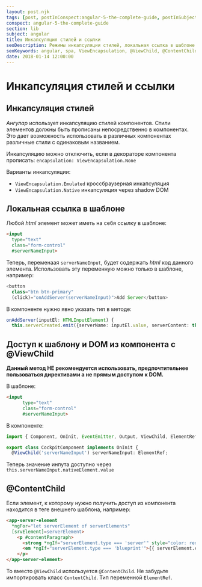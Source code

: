 ```yaml
---
layout: post.njk
tags: [post, postInConspect:angular-5-the-complete-guide, postInSubject:angular, postInSection:lib]
conspect: angular-5-the-complete-guide
section: lib
subject: angular
title: Инкапсуляция стилей и ссылки
seoDescription: Режимы инкапсуляции стилей, локальная ссылка в шаблоне Angular. Доступ к шаблону и DOM из компонента с помощью @ViewChild и @ContentChild.
seoKeywords: angular, spa, ViewEncapsulation, @ViewChild, @ContentChild
date: 2018-01-14 12:00:00
---
```

# Инкапсуляция стилей и ссылки

## Инкапсуляция стилей

*Ангулар* использует инкапсуляцию стилей компонентов. Стили элементов должны быть прописаны непосредственно в компонентах. Это дает возможность использовать в различных компонентах различные стили с одинаковым названием.

Инкапсуляцию можно отключить, если в декораторе компонента прописать: `encapsulation: ViewEncapsulation.None`

Варианты инкапсуляции: 
+ `ViewEncapsulation.Emulated` кроссбраузерная инкапсуляция 
+ `ViewEncapsulation.Native` инкапсуляция через shadow DOM

## Локальная ссылка в шаблоне

Любой *html* элемент может иметь на себя ссылку в шаблоне:

```html
<input 
  type="text" 
  class="form-control" 
  #serverNameInput>
```

Теперь, переменаая `serverNameInput`, будет содержать *html* код данного элемента.
Использовать эту переменную можно только в шаблоне, например:

```typescript
<button
  class="btn btn-primary"
  (click)="onAddServer(serverNameInput)">Add Server</button>
```

В компоненте нужно явно указать тип в методе:

```typescript
onAddServer(inputEl: HTMLInputElement) {
  this.serverCreated.emit({serverName: inputEl.value, serverContent: this.newServerContent});
```

## Доступ к шаблону и DOM из компонента с @ViewChild

**Данный метод НЕ рекомендуется использовать, предпочтительнее пользоваться директивами а не прямым доступом к DOM.**

В шаблоне:

```html
<input 
      type="text" 
      class="form-control" 
      #serverNameInput>
```

В компоненте:

```typescript
import { Component, OnInit, EventEmitter, Output, ViewChild, ElementRef} from '@angular/core';

export class CockpitComponent implements OnInit {	
  @ViewChild('serverNameInput') serverNameInput: ElementRef;
```

Теперь значение инпута доступно через `this.serverNameInput.nativeElement.value`

## @ContentChild

Если элемент, к которому нужно получить доступ из компонента находится в теге внешнего шаблона, например:

```html
<app-server-element 
  *ngFor="let serverElement of serverElements"
  [srvElement]=serverElement>
    <p #contentParagraph>
      <strong *ngIf="serverElement.type === 'server'" style="color: red">{{ serverElement.content }}</strong>
      <em *ngIf="serverElement.type === 'blueprint'">{{ serverElement.content }}</em>
    </p>
</app-server-element>	
```

То вместо `@ViewChild` используется `@ContentChild`. Не забудьте импортировать класс `ContentChild`. Тип переменной `ElementRef`.